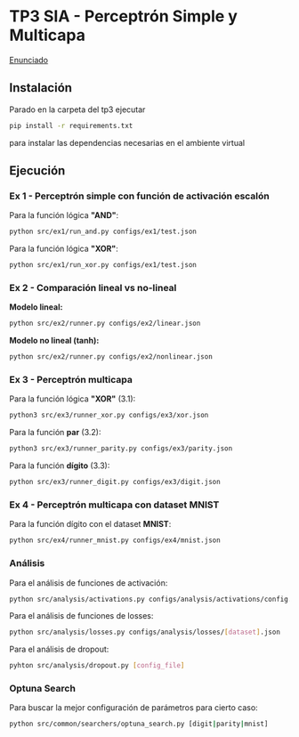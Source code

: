 # TP3 SIA - Perceptrón Simple y Multicapa

[Enunciado](docs/Enunciado_TP3.pdf)

## Instalación

Parado en la carpeta del tp3 ejecutar

```sh
pip install -r requirements.txt
```

para instalar las dependencias necesarias en el ambiente virtual

## Ejecución

### Ex 1 - Perceptrón simple con función de activación escalón

Para la función lógica **"AND"**:

```sh
python src/ex1/run_and.py configs/ex1/test.json
```

Para la función lógica **"XOR"**:

```sh
python src/ex1/run_xor.py configs/ex1/test.json
```

### Ex 2 - Comparación lineal vs no-lineal

**Modelo lineal:**
```sh
python src/ex2/runner.py configs/ex2/linear.json
```

**Modelo no lineal (tanh):**
```sh
python src/ex2/runner.py configs/ex2/nonlinear.json
```

### Ex 3 - Perceptrón multicapa

Para la función lógica **"XOR"** (3.1):

```sh
python3 src/ex3/runner_xor.py configs/ex3/xor.json
```

Para la función **par** (3.2):

```sh
python3 src/ex3/runner_parity.py configs/ex3/parity.json
```

Para la función **dígito** (3.3):

```sh
python src/ex3/runner_digit.py configs/ex3/digit.json
```

### Ex 4 - Perceptrón multicapa con dataset MNIST

Para la función dígito con el dataset **MNIST**:

```sh
python src/ex4/runner_mnist.py configs/ex4/mnist.json
```

### Análisis

Para el análisis de funciones de activación:

```sh
python src/analysis/activations.py configs/analysis/activations/config.json
```

Para el análisis de funciones de losses:

```sh
python src/analysis/losses.py configs/analysis/losses/[dataset].json
```

Para el análisis de dropout:

```sh
pyhton src/analysis/dropout.py [config_file]
```

### Optuna Search

Para buscar la mejor configuración de parámetros para cierto caso:

```sh
python src/common/searchers/optuna_search.py [digit|parity|mnist]
```